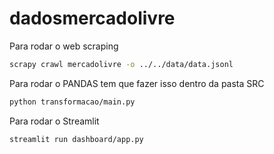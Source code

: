 # dadosmercadolivre

Para rodar o web scraping

```bash
scrapy crawl mercadolivre -o ../../data/data.jsonl
```

Para rodar o PANDAS tem que fazer isso dentro da pasta SRC

```bash
python transformacao/main.py
```

Para rodar o Streamlit

```
streamlit run dashboard/app.py
```
